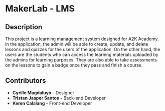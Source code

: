 # MakerLab - LMS

## Description

This project is a learning management system designed for A2K Academy. In the application, 
the admin will be able to create, update, and delete lessons and quizzes for the users of the application. 
On the other hand, the users are the students who can access the learning materials uploaded 
by the admins for learning purposes. They are also able to take assessments on the lessons 
to gain a badge once they pass and finish a course.

## Contributors
 - **Cyrille Magdaluyo** - Designer
 - **Tristan Jasper Santos** - Back-end Developer
 - **Keren Calalang** - Front-end Developer

